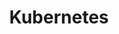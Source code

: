 ---
title: Kubernetes
sidebar_position: 1
tags: ['Kubernetes',
       'K8s',
       'Pods',
       'Nodes',
       'Cluster',
       'Services',
       'Volumes',
       'Namespace',
       'ReplicaSet',
       'Deployment',
       'StatefulSet',
       'DaemonSet',
       'Job',
       'CronJob',
       'Ingress',
       'ConfigMap',
       'Secret',
       'Role',
       'RoleBinding',
       'ServiceAccount',
       'NetworkPolicy',
       'Horizontal Pod Autoscaler',
       'Persistent Volume',
       'Persistent Volume Claim',
       'Kubelet',
       'kube-proxy',
       'kube-apiserver',
       'etcd',
       'kube-scheduler',
       'kube-controller-manager',
       'Container Runtime'
      ]

---